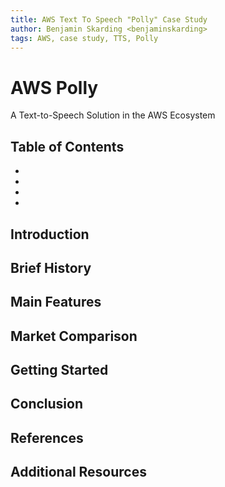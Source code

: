 ```yaml
---
title: AWS Text To Speech "Polly" Case Study
author: Benjamin Skarding <benjaminskarding>
tags: AWS, case study, TTS, Polly
---
```


# AWS Polly

A Text-to-Speech Solution in the AWS Ecosystem

## Table of Contents

-
-
-
-

## Introduction

## Brief History

## Main Features

## Market Comparison

## Getting Started

## Conclusion

## References

## Additional Resources
